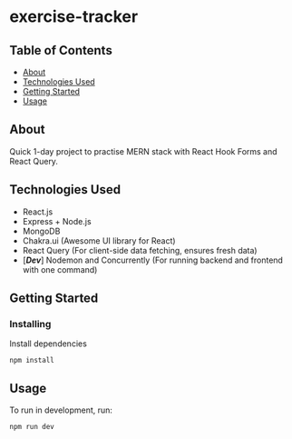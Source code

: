 # exercise-tracker

## Table of Contents

- [About](#about)
- [Technologies Used](#tech_used)
- [Getting Started](#getting_started)
- [Usage](#usage)

## About <a name = "about"></a>

Quick 1-day project to practise MERN stack with React Hook Forms and React Query.

## Technologies Used <a name = "tech_used"></a>

- React.js
- Express + Node.js
- MongoDB
- Chakra.ui (Awesome UI library for React)
- React Query (For client-side data fetching, ensures fresh data)
- [***Dev***] Nodemon and Concurrently (For running backend and frontend with one command)

## Getting Started <a name = "getting_started"></a>

### Installing

Install dependencies

```
npm install
```

## Usage <a name = "usage"></a>

To run in development, run:

```
npm run dev
```
